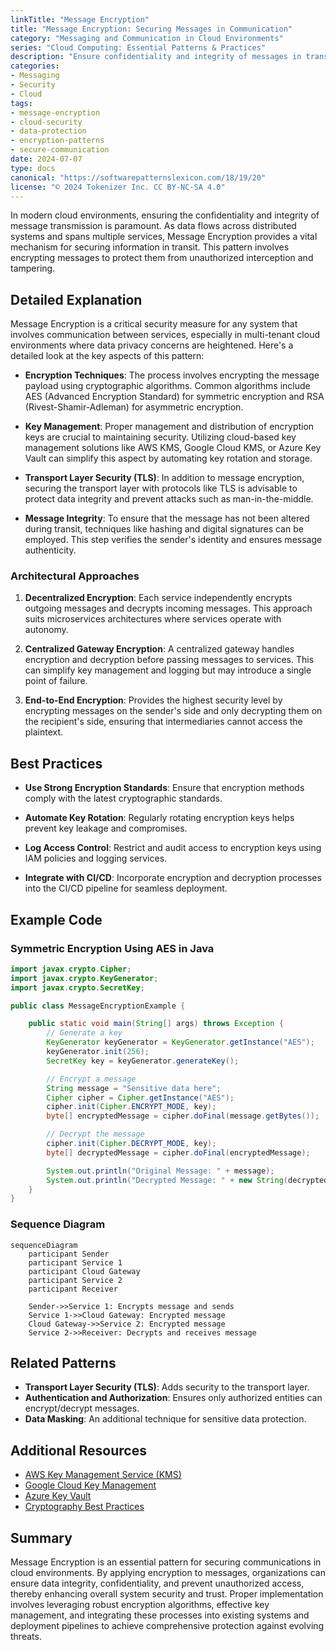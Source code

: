 ```yaml
---
linkTitle: "Message Encryption"
title: "Message Encryption: Securing Messages in Communication"
category: "Messaging and Communication in Cloud Environments"
series: "Cloud Computing: Essential Patterns & Practices"
description: "Ensure confidentiality and integrity of messages in transit by encrypting them, preventing unauthorized access and tampering across distributed systems in cloud environments."
categories:
- Messaging
- Security
- Cloud
tags:
- message-encryption
- cloud-security
- data-protection
- encryption-patterns
- secure-communication
date: 2024-07-07
type: docs
canonical: "https://softwarepatternslexicon.com/18/19/20"
license: "© 2024 Tokenizer Inc. CC BY-NC-SA 4.0"
---
```



In modern cloud environments, ensuring the confidentiality and integrity of message transmission is paramount. As data flows across distributed systems and spans multiple services, Message Encryption provides a vital mechanism for securing information in transit. This pattern involves encrypting messages to protect them from unauthorized interception and tampering.

## Detailed Explanation

Message Encryption is a critical security measure for any system that involves communication between services, especially in multi-tenant cloud environments where data privacy concerns are heightened. Here's a detailed look at the key aspects of this pattern:

- **Encryption Techniques**: The process involves encrypting the message payload using cryptographic algorithms. Common algorithms include AES (Advanced Encryption Standard) for symmetric encryption and RSA (Rivest-Shamir-Adleman) for asymmetric encryption.

- **Key Management**: Proper management and distribution of encryption keys are crucial to maintaining security. Utilizing cloud-based key management solutions like AWS KMS, Google Cloud KMS, or Azure Key Vault can simplify this aspect by automating key rotation and storage.

- **Transport Layer Security (TLS)**: In addition to message encryption, securing the transport layer with protocols like TLS is advisable to protect data integrity and prevent attacks such as man-in-the-middle.

- **Message Integrity**: To ensure that the message has not been altered during transit, techniques like hashing and digital signatures can be employed. This step verifies the sender's identity and ensures message authenticity.

### Architectural Approaches

1. **Decentralized Encryption**: Each service independently encrypts outgoing messages and decrypts incoming messages. This approach suits microservices architectures where services operate with autonomy.

2. **Centralized Gateway Encryption**: A centralized gateway handles encryption and decryption before passing messages to services. This can simplify key management and logging but may introduce a single point of failure.

3. **End-to-End Encryption**: Provides the highest security level by encrypting messages on the sender's side and only decrypting them on the recipient's side, ensuring that intermediaries cannot access the plaintext.

## Best Practices

- **Use Strong Encryption Standards**: Ensure that encryption methods comply with the latest cryptographic standards.

- **Automate Key Rotation**: Regularly rotating encryption keys helps prevent key leakage and compromises.

- **Log Access Control**: Restrict and audit access to encryption keys using IAM policies and logging services.

- **Integrate with CI/CD**: Incorporate encryption and decryption processes into the CI/CD pipeline for seamless deployment.

## Example Code

### Symmetric Encryption Using AES in Java

```java
import javax.crypto.Cipher;
import javax.crypto.KeyGenerator;
import javax.crypto.SecretKey;

public class MessageEncryptionExample {

    public static void main(String[] args) throws Exception {
        // Generate a key
        KeyGenerator keyGenerator = KeyGenerator.getInstance("AES");
        keyGenerator.init(256);
        SecretKey key = keyGenerator.generateKey();

        // Encrypt a message
        String message = "Sensitive data here";
        Cipher cipher = Cipher.getInstance("AES");
        cipher.init(Cipher.ENCRYPT_MODE, key);
        byte[] encryptedMessage = cipher.doFinal(message.getBytes());

        // Decrypt the message
        cipher.init(Cipher.DECRYPT_MODE, key);
        byte[] decryptedMessage = cipher.doFinal(encryptedMessage);

        System.out.println("Original Message: " + message);
        System.out.println("Decrypted Message: " + new String(decryptedMessage));
    }
}
```

### Sequence Diagram

```mermaid
sequenceDiagram
    participant Sender
    participant Service 1
    participant Cloud Gateway
    participant Service 2
    participant Receiver

    Sender->>Service 1: Encrypts message and sends
    Service 1->>Cloud Gateway: Encrypted message
    Cloud Gateway->>Service 2: Encrypted message
    Service 2->>Receiver: Decrypts and receives message
```

## Related Patterns

- **Transport Layer Security (TLS)**: Adds security to the transport layer.
- **Authentication and Authorization**: Ensures only authorized entities can encrypt/decrypt messages.
- **Data Masking**: An additional technique for sensitive data protection.

## Additional Resources

- [AWS Key Management Service (KMS)](https://aws.amazon.com/kms/)
- [Google Cloud Key Management](https://cloud.google.com/security-key-management)
- [Azure Key Vault](https://azure.microsoft.com/en-us/services/key-vault/)
- [Cryptography Best Practices](https://cheatsheetseries.owasp.org/cheatsheets/Cryptographic_Storage_Cheat_Sheet.html)

## Summary

Message Encryption is an essential pattern for securing communications in cloud environments. By applying encryption to messages, organizations can ensure data integrity, confidentiality, and prevent unauthorized access, thereby enhancing overall system security and trust. Proper implementation involves leveraging robust encryption algorithms, effective key management, and integrating these processes into existing systems and deployment pipelines to achieve comprehensive protection against evolving threats.
